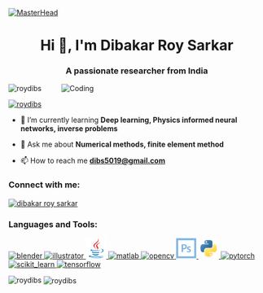 [![MasterHead](https://user-images.githubusercontent.com/16945627/39958539-d2cf779c-561d-11e8-96a8-ffc3a595be8b.gif)](https://rishavchanda.io)
<h1 align="center">Hi 👋, I'm Dibakar Roy Sarkar</h1>
<h3 align="center">A passionate researcher from India</h3>
<img align="right" alt="Coding" width="400" src="https://static.wixstatic.com/media/8af67f_70b8bc06a9fb421495eafac438ac7b18~mv2.gif">

<p align="left"> <img src="https://komarev.com/ghpvc/?username=roydibs&label=Profile%20views&color=0e75b6&style=flat" alt="roydibs" /> </p>

<p align="left"> <a href="https://github.com/ryo-ma/github-profile-trophy"><img src="https://github-profile-trophy.vercel.app/?username=roydibs" alt="roydibs" /></a> </p>

- 🌱 I’m currently learning **Deep learning, Physics informed neural networks, inverse problems**

- 💬 Ask me about **Numerical methods, finite element method**

- 📫 How to reach me **dibs5019@gmail.com**

<h3 align="left">Connect with me:</h3>
<p align="left">
<a href="https://linkedin.com/in/dibakar roy sarkar" target="blank"><img align="center" src="https://raw.githubusercontent.com/rahuldkjain/github-profile-readme-generator/master/src/images/icons/Social/linked-in-alt.svg" alt="dibakar roy sarkar" height="30" width="40" /></a>
</p>

<h3 align="left">Languages and Tools:</h3>
<p align="left"> <a href="https://www.blender.org/" target="_blank" rel="noreferrer"> <img src="https://download.blender.org/branding/community/blender_community_badge_white.svg" alt="blender" width="40" height="40"/> </a> <a href="https://www.adobe.com/in/products/illustrator.html" target="_blank" rel="noreferrer"> <img src="https://www.vectorlogo.zone/logos/adobe_illustrator/adobe_illustrator-icon.svg" alt="illustrator" width="40" height="40"/> </a> <a href="https://www.java.com" target="_blank" rel="noreferrer"> <img src="https://raw.githubusercontent.com/devicons/devicon/master/icons/java/java-original.svg" alt="java" width="40" height="40"/> </a> <a href="https://www.mathworks.com/" target="_blank" rel="noreferrer"> <img src="https://upload.wikimedia.org/wikipedia/commons/2/21/Matlab_Logo.png" alt="matlab" width="40" height="40"/> </a> <a href="https://opencv.org/" target="_blank" rel="noreferrer"> <img src="https://www.vectorlogo.zone/logos/opencv/opencv-icon.svg" alt="opencv" width="40" height="40"/> </a> <a href="https://www.photoshop.com/en" target="_blank" rel="noreferrer"> <img src="https://raw.githubusercontent.com/devicons/devicon/master/icons/photoshop/photoshop-line.svg" alt="photoshop" width="40" height="40"/> </a> <a href="https://www.python.org" target="_blank" rel="noreferrer"> <img src="https://raw.githubusercontent.com/devicons/devicon/master/icons/python/python-original.svg" alt="python" width="40" height="40"/> </a> <a href="https://pytorch.org/" target="_blank" rel="noreferrer"> <img src="https://www.vectorlogo.zone/logos/pytorch/pytorch-icon.svg" alt="pytorch" width="40" height="40"/> </a> <a href="https://scikit-learn.org/" target="_blank" rel="noreferrer"> <img src="https://upload.wikimedia.org/wikipedia/commons/0/05/Scikit_learn_logo_small.svg" alt="scikit_learn" width="40" height="40"/> </a> <a href="https://www.tensorflow.org" target="_blank" rel="noreferrer"> <img src="https://www.vectorlogo.zone/logos/tensorflow/tensorflow-icon.svg" alt="tensorflow" width="40" height="40"/> </a> </p>

<p><img align="left" src="https://github-readme-stats.vercel.app/api/top-langs?username=roydibs&show_icons=true&locale=en&layout=compact" alt="roydibs" /></p>

<p>&nbsp;<img align="center" src="https://github-readme-stats.vercel.app/api?username=roydibs&show_icons=true&locale=en" alt="roydibs" /></p>

